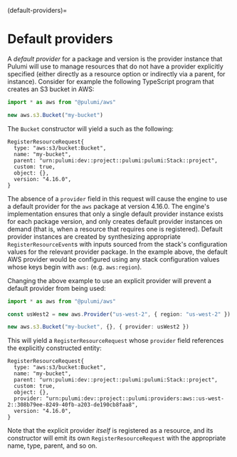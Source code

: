 (default-providers)=
# Default providers

A *default provider* for a package and version is the provider instance that
Pulumi will use to manage resources that do not have a provider explicitly
specified (either directly as a resource option or indirectly via a parent, for
instance). Consider for example the following TypeScript program that creates
an S3 bucket in AWS:

```typescript
import * as aws from "@pulumi/aws"

new aws.s3.Bucket("my-bucket")
```

The `Bucket` constructor will yield a [](pulumirpc.RegisterResourceRequest) such
as the following:

```
RegisterResourceRequest{
  type: "aws:s3/bucket:Bucket",
  name: "my-bucket",
  parent: "urn:pulumi:dev::project::pulumi:pulumi:Stack::project",
  custom: true,
  object: {},
  version: "4.16.0",
}
```

The absence of a `provider` field in this request will cause the engine to use a
default provider for the `aws` package at version 4.16.0. The engine's
[](pulumirpc.ResourceMonitor) implementation ensures that only a single default
provider instance exists for each package version, and only creates default
provider instances on demand (that is, when a resource that requires one is
registered). Default provider instances are created by synthesizing appropriate
`RegisterResourceEvent`s with inputs sourced from the stack's configuration
values for the relevant provider package. In the example above, the default AWS
provider would be configured using any stack configuration values whose keys
begin with `aws:` (e.g. `aws:region`).

Changing the above example to use an explicit provider will prevent a default
provider from being used:

```typescript
import * as aws from "@pulumi/aws"

const usWest2 = new aws.Provider("us-west-2", { region: "us-west-2" })

new aws.s3.Bucket("my-bucket", {}, { provider: usWest2 })
```

This will yield a `RegisterResourceRequest` whose `provider` field references
the explicitly constructed entity:

```
RegisterResourceRequest{
  type: "aws:s3/bucket:Bucket",
  name: "my-bucket",
  parent: "urn:pulumi:dev::project::pulumi:pulumi:Stack::project",
  custom: true,
  object: {},
  provider: "urn:pulumi:dev::project::pulumi:providers:aws::us-west-2::308b79ee-8249-40fb-a203-de190cb8faa8",
  version: "4.16.0",
}
```

Note that the explicit provider *itself* is registered as a resource, and its
constructor will emit its own `RegisterResourceRequest` with the appropriate
name, type, parent, and so on.
